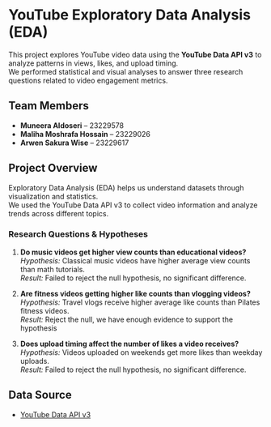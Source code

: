 # YouTube Exploratory Data Analysis (EDA)
This project explores YouTube video data using the **YouTube Data API v3** to analyze patterns in views, likes, and upload timing.  
We performed statistical and visual analyses to answer three research questions related to video engagement metrics.

## Team Members
- **Muneera Aldoseri** – 23229578  
- **Maliha Moshrafa Hossain** – 23229026  
- **Arwen Sakura Wise** – 23229617

## Project Overview
Exploratory Data Analysis (EDA) helps us understand datasets through visualization and statistics.  
We used the YouTube Data API v3 to collect video information and analyze trends across different topics.

### Research Questions & Hypotheses

1. **Do music videos get higher view counts than educational videos?**  
   *Hypothesis:* Classical music videos have higher average view counts than math tutorials.  
   *Result:* Failed to reject the null hypothesis, no significant difference.

2. **Are fitness videos getting higher like counts than vlogging videos?**  
   *Hypothesis:* Travel vlogs receive higher average like counts than Pilates fitness videos.  
   *Result:* Reject the null, we have enough evidence to support the hypothesis

3. **Does upload timing affect the number of likes a video receives?**  
   *Hypothesis:* Videos uploaded on weekends get more likes than weekday uploads.  
   *Result:* Failed to reject the null hypothesis, no significant difference.

## Data Source
- [YouTube Data API v3](https://developers.google.com/youtube/v3)






